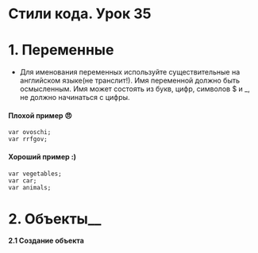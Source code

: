 # Стили кода. Урок 35

# 1. Переменные
- Для именования переменных используйте существительные на английском языке(не транслит!). Имя переменной должно быть осмысленным. Имя может состоять из букв, цифр, символов $ и _, не должно начинаться с цифры.
#### Плохой пример 😠
    var ovoschi;
    var rrfgov;
#### Хороший пример :)
    var vegetables;
    var car;
    var animals;
# 2. Объекты__
__2.1  Создание объекта__
